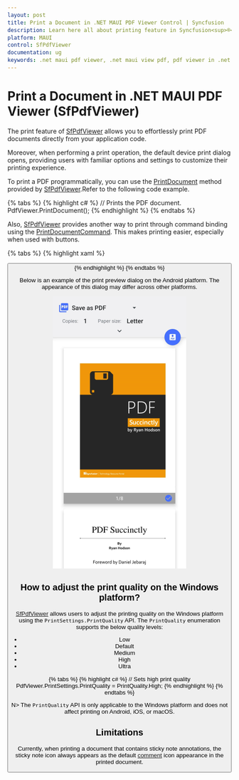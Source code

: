```yaml
---
layout: post
title: Print a Document in .NET MAUI PDF Viewer Control | Syncfusion
description: Learn here all about printing feature in Syncfusion<sup>®</sup> .NET MAUI PDF Viewer (SfPdfViewer) control and more.
platform: MAUI
control: SfPdfViewer
documentation: ug
keywords: .net maui pdf viewer, .net maui view pdf, pdf viewer in .net maui, .net maui open pdf, maui pdf viewer, maui pdf view
---
```


# Print a Document in .NET MAUI PDF Viewer (SfPdfViewer)

The print feature of [SfPdfViewer](https://help.syncfusion.com/cr/maui/Syncfusion.Maui.PdfViewer.SfPdfViewer.html) allows you to effortlessly print PDF documents directly from your application code.

Moreover, when performing a print operation, the default device print dialog opens, providing users with familiar options and settings to customize their printing experience.

To print a PDF programmatically, you can use the [PrintDocument](https://help.syncfusion.com/cr/maui/Syncfusion.Maui.PdfViewer.SfPdfViewer.html#Syncfusion_Maui_PdfViewer_SfPdfViewer_PrintDocument) method provided by [SfPdfViewer](https://help.syncfusion.com/cr/maui/Syncfusion.Maui.PdfViewer.SfPdfViewer.html).Refer to the following code example.

{% tabs %}
{% highlight c# %}
// Prints the PDF document.
PdfViewer.PrintDocument();
{% endhighlight %}
{% endtabs %}

Also, [SfPdfViewer](https://help.syncfusion.com/cr/maui/Syncfusion.Maui.PdfViewer.SfPdfViewer.html) provides another way to print through command binding using the [PrintDocumentCommand](https://help.syncfusion.com/cr/maui/Syncfusion.Maui.PdfViewer.SfPdfViewer.html#Syncfusion_Maui_PdfViewer_SfPdfViewer_PrintDocumentCommand). This makes printing easier, especially when used with buttons.

{% tabs %}
{% highlight xaml %}
<!-- Prints the PDF document. -->
<Button Text="Print" Command="{Binding Source={x:Reference PdfViewer},Path=PrintDocumentCommand}"/>
{% endhighlight %} 
{% endtabs %}

Below is an example of the print preview dialog on the Android platform. The appearance of this dialog may differ across other platforms.

![Printing PDF Files in .NET MAUI PDF Viewer](Images/Print/print.png)

## How to adjust the print quality on the Windows platform?

[SfPdfViewer](https://help.syncfusion.com/cr/maui/Syncfusion.Maui.PdfViewer.SfPdfViewer.html) allows users to adjust the printing quality on the Windows platform using the  `PrintSettings.PrintQuality` API. The `PrintQuality` enumeration supports the below quality levels:
* Low
* Default
* Medium
* High
* Ultra

{% tabs %}
{% highlight c# %}
// Sets high print quality
PdfViewer.PrintSettings.PrintQuality = PrintQuality.High;
{% endhighlight %}
{% endtabs %}

N> The `PrintQuality` API is only applicable to the Windows platform and does not affect printing on Android, iOS, or macOS.

## Limitations

Currently, when printing a document that contains sticky note annotations, the sticky note icon always appears as the default [comment](https://help.syncfusion.com/cr/maui/Syncfusion.Maui.PdfViewer.StickyNoteIcon.html#Syncfusion_Maui_PdfViewer_StickyNoteIcon_Comment) icon appearance in the printed document.
